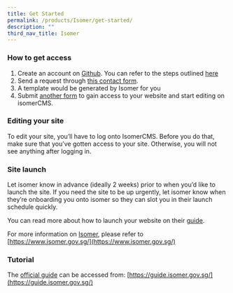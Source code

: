 ```yaml
---
title: Get Started
permalink: /products/Isomer/get-started/
description: ""
third_nav_title: Isomer
---
```

### **How to get access**


1.  Create an account on [Github](https://www.github.com/). You can refer to the steps outlined [here](https://guide.isomer.gov.sg/)
2.  Send a request through [this contact form](https://go.gov.sg/isomer-contact/).
3.  A template would be generated by Isomer for you
4.  Submit [another form](https://go.gov.sg/isomer-contact/) to gain access to your website and start editing on isomerCMS.

### **Editing your site**

To edit your site, you’ll have to log onto IsomerCMS. Before you do that, make sure that you’ve gotten access to your site. Otherwise, you will not see anything after logging in.

### **Site launch**

Let isomer know in advance (ideally 2 weeks) prior to when you’d like to launch the site. If you need the site to be up urgently, let isomer know when they’re onboarding you onto isomer so they can slot you in their launch schedule quickly.

You can read more about how to launch your website on their [guide](https://guide.isomer.gov.sg/).

For more information on [Isomer](https://www.isomer.gov.sg/), please refer to [https://www.isomer.gov.sg/](https://www.isomer.gov.sg/)

### **Tutorial**
The [official guide](https://guide.isomer.gov.sg/) can be accessed from: [https://guide.isomer.gov.sg/](https://guide.isomer.gov.sg/)